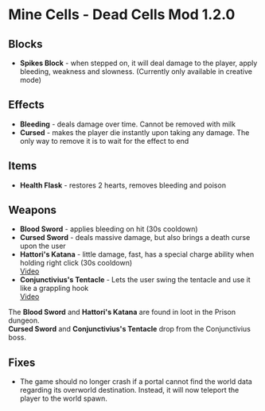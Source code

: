 # Mine Cells - Dead Cells Mod 1.2.0

## Blocks

- **Spikes Block** - when stepped on, it will deal damage to the player, apply bleeding, weakness and slowness.
  (Currently only available in creative mode)

## Effects

- **Bleeding** - deals damage over time. Cannot be removed with milk
- **Cursed** - makes the player die instantly upon taking any damage. The only way to remove it is to wait for the effect to end

## Items

- **Health Flask** - restores 2 hearts, removes bleeding and poison

## Weapons

- **Blood Sword** - applies bleeding on hit (30s cooldown)
- **Cursed Sword** - deals massive damage, but also brings a death curse upon the user
- **Hattori's Katana** - little damage, fast, has a special charge ability when holding right click (30s cooldown)  
  [Video](https://www.youtube.com/watch?v=tpVfUu-TrCY)
- **Conjunctivius's Tentacle** - Lets the user swing the tentacle and use it like a grappling hook  
  [Video](https://www.youtube.com/watch?v=B5y_LujzPtc)

The **Blood Sword** and **Hattori's Katana** are found in loot in the Prison dungeon.  
**Cursed Sword** and **Conjunctivius's Tentacle** drop from the Conjunctivius boss.

## Fixes

- The game should no longer crash if a portal cannot find the world data regarding
  its overworld destination. Instead, it will now teleport the player to the world spawn.
